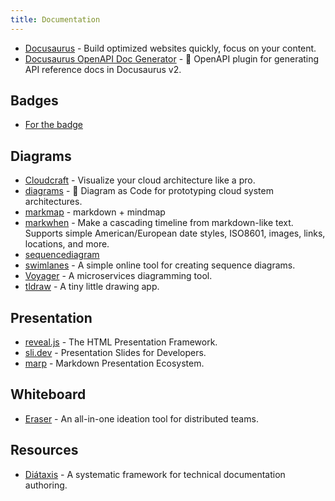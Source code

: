 ```yaml
---
title: Documentation
---
```


- [Docusaurus](https://docusaurus.io/) - Build optimized websites quickly, focus on your content.
- [Docusaurus OpenAPI Doc Generator](https://github.com/PaloAltoNetworks/docusaurus-openapi-docs) - 🦝 OpenAPI plugin for generating API reference docs in Docusaurus v2.

## Badges

- [For the badge](https://forthebadge.com/)

## Diagrams

- [Cloudcraft](https://www.cloudcraft.co) - Visualize your cloud architecture like a pro.
- [diagrams](https://github.com/mingrammer/diagrams) - 🎨 Diagram as Code for prototyping cloud system architectures.
- [markmap](https://markmap.js.org) - markdown + mindmap
- [markwhen](https://github.com/mark-when/markwhen) - Make a cascading timeline from markdown-like text. Supports simple American/European date styles, ISO8601, images, links, locations, and more.
- [sequencediagram](https://sequencediagram.org/)
- [swimlanes](https://swimlanes.io) - A simple online tool for creating sequence diagrams.
- [Voyager](https://voyager.vyne.co/) - A microservices diagramming tool.
- [tldraw](https://www.tldraw.com/) - A tiny little drawing app.


## Presentation

- [reveal.js](https://revealjs.com) - The HTML Presentation Framework.
- [sli.dev](https://sli.dev) - Presentation Slides for Developers.
- [marp](https://marp.app/) - Markdown Presentation Ecosystem.

## Whiteboard

- [Eraser](https://app.tryeraser.com/all) - An all-in-one ideation tool for distributed teams.


## Resources

- [Diátaxis](https://diataxis.fr/) - A systematic framework for technical documentation authoring.
